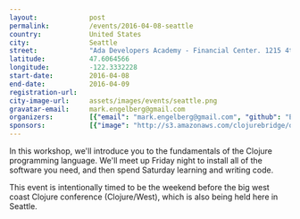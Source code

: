 ```yaml
---
layout:             post
permalink:          /events/2016-04-08-seattle
country:            United States
city:               Seattle
street:             "Ada Developers Academy - Financial Center. 1215 4th Ave #1050."
latitude:           47.6064566
longitude:          -122.3332228
start-date:         2016-04-08
end-date:           2016-04-09
registration-url:
city-image-url:     assets/images/events/seattle.png
gravatar-email:     mark.engelberg@gmail.com
organizers:         [{"email": "mark.engelberg@gmail.com", "github": "Engelberg", "name": "Mark Engelberg", "twitter": "mark_engelberg"}]
sponsors:           [{"image": "http://s3.amazonaws.com/clojurebridge/original/102/brand-logo-square.png?1456200470", "name": "Ada Developers Academy", "url": "http://adadevelopersacademy.org/"}, {"image": "http://s3.amazonaws.com/clojurebridge/original/103/cog-logo.png?1456200658", "name": "Cognitect, Inc.", "url": "http://cognitect.com/"}, {"image": "http://s3.amazonaws.com/clojurebridge/original/106/gitlab.png?1460085361", "name": "GitLab", "url": "https://about.gitlab.com/"}, {"image": "http://s3.amazonaws.com/clojurebridge/original/104/TASER_Logo-2_400x400.jpg?1456879260", "name": "TASER", "url": "https://www.taser.com/"}, {"image": "http://s3.amazonaws.com/clojurebridge/original/105/walmart-labs-logo.png?1460059424", "name": "WalmartLabs", "url": "http://www.walmartlabs.com/"}]
---
```


In this workshop, we'll introduce you to the fundamentals of the Clojure programming language. We'll meet up Friday night to install all of the software you need, and then spend Saturday learning and writing code.

This event is intentionally timed to be the weekend before the big west coast Clojure conference (Clojure/West), which is also being held here in Seattle.
